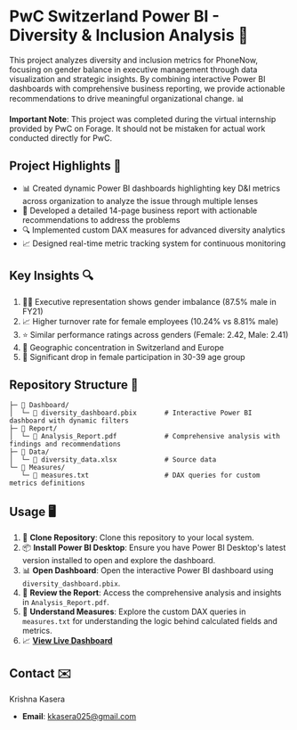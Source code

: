 # PwC Switzerland Power BI - Diversity & Inclusion Analysis 🎯
This project analyzes diversity and inclusion metrics for PhoneNow, focusing on gender balance in executive management through data visualization and strategic insights. By combining interactive Power BI dashboards with comprehensive business reporting, we provide actionable recommendations to drive meaningful organizational change. 📊

**Important Note**: This project was completed during the virtual internship provided by PwC on Forage. It should not be mistaken for actual work conducted directly for PwC.

## Project Highlights 🌟
- 📊 Created dynamic Power BI dashboards highlighting key D&I metrics across organization to analyze the issue through multiple lenses
- 📝 Developed a detailed 14-page business report with actionable recommendations to address the problems
- 🔍 Implemented custom DAX measures for advanced diversity analytics
- 📈 Designed real-time metric tracking system for continuous monitoring

## Key Insights 🔍
1. 👨‍💼 Executive representation shows gender imbalance (87.5% male in FY21)
2. 📈 Higher turnover rate for female employees (10.24% vs 8.81% male)
3. ⭐ Similar performance ratings across genders (Female: 2.42, Male: 2.41)
4. 📍 Geographic concentration in Switzerland and Europe
5. 🔻 Significant drop in female participation in 30-39 age group

## Repository Structure 📂
```PwC-Diversity-Inclusion-Analysis/
├─ 📁 Dashboard/                         
│  └─ 📄 diversity_dashboard.pbix       # Interactive Power BI dashboard with dynamic filters
├─ 📁 Report/                            
│  └─ 📄 Analysis_Report.pdf            # Comprehensive analysis with findings and recommendations
├─ 📁 Data/                             
│  └─ 📄 diversity_data.xlsx            # Source data
└─ 📁 Measures/                      
   └─ 📄 measures.txt                   # DAX queries for custom metrics definitions
```

## Usage 🖥️
1. 🔗 **Clone Repository**: Clone this repository to your local system.
2. 📦 **Install Power BI Desktop**: Ensure you have Power BI Desktop's latest version installed to open and explore the dashboard.
3. 📊 **Open Dashboard**: Open the interactive Power BI dashboard using `diversity_dashboard.pbix`.
4. 📝 **Review the Report**: Access the comprehensive analysis and insights in `Analysis_Report.pdf`.
5. 🧮 **Understand Measures**: Explore the custom DAX queries in `measures.txt` for understanding the logic behind calculated fields and metrics.
6. 📈 **[View Live Dashboard](https://app.powerbi.com/groups/05635138-c89d-4ac7-b424-b3306ddf6da9/reports/ecd75804-23f7-46c6-97d1-a2f5196ec424/bb731640b178e9c78271?experience=power-bi)**

## Contact ✉️
Krishna Kasera
- **Email**: kkasera025@gmail.com
